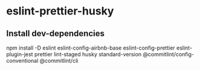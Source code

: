 # eslint-prettier-husky

## Install dev-dependencies

npm install -D eslint eslint-config-airbnb-base eslint-config-prettier
eslint-plugin-jest prettier lint-staged husky standard-version
@commitlint/config-conventional @commitlint/cli

